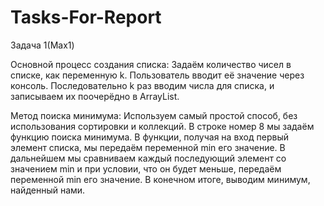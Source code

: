 # Tasks-For-Report

Задача 1(Max1)

Основной процесс создания списка: Задаём количество чисел в списке, как переменную k.
Пользователь вводит её значение через консоль. Последовательно k раз вводим числа для списка, и записываем их поочерёдно в ArrayList.

Метод поиска минимума:
Используем самый простой способ, без использования сортировки и коллекций.
В строке номер 8 мы задаём функцию поиска минимума. В функции, получая на вход первый элемент списка, мы передаём переменной min его значение.
В дальнейшем мы сравниваем каждый последующий элемент со значением min и при условии, что он будет меньше, передаём переменной min его значение.
В конечном итоге, выводим минимум, найденный нами.